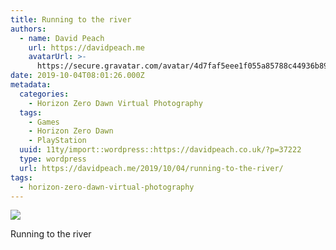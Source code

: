 ```yaml
---
title: Running to the river
authors:
  - name: David Peach
    url: https://davidpeach.me
    avatarUrl: >-
      https://secure.gravatar.com/avatar/4d7faf5eee1f055a85788c44936b8995eaab6dfb004e7854ec747ccb272e91ee?s=96&d=mm&r=g
date: 2019-10-04T08:01:26.000Z
metadata:
  categories:
    - Horizon Zero Dawn Virtual Photography
  tags:
    - Games
    - Horizon Zero Dawn
    - PlayStation
  uuid: 11ty/import::wordpress::https://davidpeach.co.uk/?p=37222
  type: wordpress
  url: https://davidpeach.me/2019/10/04/running-to-the-river/
tags:
  - horizon-zero-dawn-virtual-photography
---
```

[![](/assets/Running-to-the-river-scaled-V1FAK1niTELy.jpg)](/assets/Running-to-the-river-scaled-V1FAK1niTELy.jpg)

Running to the river